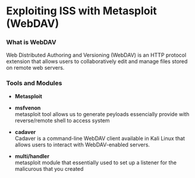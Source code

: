 # Exploiting ISS with Metasploit (WebDAV)

### What is WebDAV
Web Distributed Authoring and Versioning (WebDAV) is an HTTP protocol extension that allows users to collaboratively edit and manage files stored on remote web servers.


### Tools and Modules
- **Metasploit**
- **msfvenon** \
metasploit tool allows us to generate peyloads essencially provide with reverse/remote shell to access system

- **cadaver**\
Cadaver is a command-line WebDAV client available in Kali Linux that allows users to interact with WebDAV-enabled servers. 

- **multi/handler**\
metasploit module that essentially used to set up a listener for the malicurous that you created
